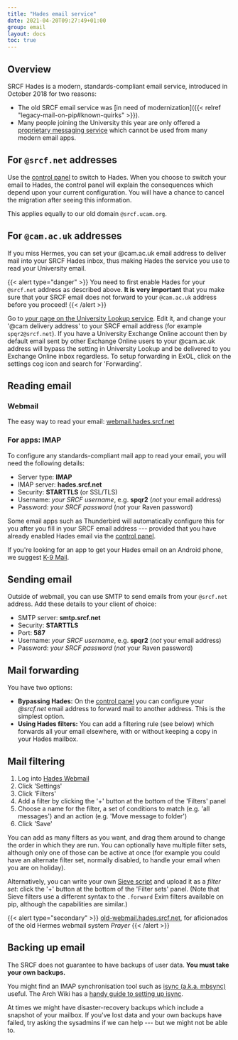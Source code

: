 ```yaml
---
title: "Hades email service"
date: 2021-04-20T09:27:49+01:00
group: email
layout: docs
toc: true
---
```


## Overview

SRCF Hades is a modern, standards-compliant email service, introduced in
October 2018 for two reasons:

- The old SRCF email service was [in need of modernization]({{< relref "legacy-mail-on-pip#known-quirks" >}}).
- Many people joining the University this year are only offered a
    [proprietary messaging
    service](https://help.uis.cam.ac.uk/service/email/exchange-online)
    which cannot be used from many modern email apps.

## For `@srcf.net` addresses

Use the [control panel](https://control.srcf.net/member) to switch to
Hades. When you choose to switch your email to Hades, the control panel
will explain the consequences which depend upon your current
configuration. You will have a chance to cancel the migration after
seeing this information.

This applies equally to our old domain `@srcf.ucam.org`.

## For `@cam.ac.uk` addresses

If you miss Hermes, you can set your \@cam.ac.uk email address to
deliver mail into your SRCF Hades inbox, thus making Hades the service
you use to read your University email.

{{< alert type="danger" >}}
You need to first enable Hades for your `@srcf.net` address as described
above. **It is very important** that you make sure that your SRCF email
does not forward to your `@cam.ac.uk` address before you proceed!
{{< /alert >}}

Go to [your page on the University Lookup
service](https://www.lookup.cam.ac.uk/self). Edit it, and change your
'\@cam delivery address' to your SRCF email address (for example
`spqr2@srcf.net`). If you have a University Exchange Online account then
by default email sent by other Exchange Online users to your \@cam.ac.uk
address will bypass the setting in University Lookup and be delivered to
you Exchange Online inbox regardless. To setup forwarding in ExOL, click
on the settings cog icon and search for 'Forwarding'.

## Reading email

### Webmail

The easy way to read your email:
[webmail.hades.srcf.net](https://webmail.hades.srcf.net/)

### For apps: IMAP

To configure any standards-compliant mail app to read your email, you
will need the following details:

- Server type: **IMAP**
- IMAP server: **hades.srcf.net**
- Security: **STARTTLS** (or SSL/TLS)
- Username: *your SRCF username*, e.g. **spqr2** (*not* your email
    address)
- Password: *your SRCF password* (*not* your Raven password)

Some email apps such as Thunderbird will automatically configure this
for you after you fill in your SRCF email address --- provided that you
have already enabled Hades email via the [control
panel](https://control.srcf.net/member).

If you're looking for an app to get your Hades email on an Android
phone, we suggest [K-9 Mail](https://k9mail.github.io/download.html).

## Sending email

Outside of webmail, you can use SMTP to send emails from your
`@srcf.net` address. Add these details to your client of choice:

- SMTP server: **smtp.srcf.net**
- Security: **STARTTLS**
- Port: **587**
- Username: *your SRCF username*, e.g. **spqr2** (*not* your email
    address)
- Password: *your SRCF password* (*not* your Raven password)

## Mail forwarding

You have two options:

- **Bypassing Hades:** On the [control
    panel](https://control.srcf.net/member) you can configure your
    *\@srcf.net* email address to forward mail to another address. This
    is the simplest option.
- **Using Hades filters:** You can add a filtering rule (see below)
    which forwards all your email elsewhere, with or without keeping a
    copy in your Hades mailbox.

## Mail filtering

1. Log into [Hades Webmail](https://webmail.hades.srcf.net/)
2. Click 'Settings'
3. Click 'Filters'
4. Add a filter by clicking the '+' button at the bottom of the
    'Filters' panel
5. Choose a name for the filter, a set of conditions to match (e.g.
    'all messages') and an action (e.g. 'Move message to folder')
6. Click 'Save'

You can add as many filters as you want, and drag them around to change
the order in which they are run. You can optionally have multiple filter
sets, although only one of those can be active at once (for example you
could have an alternate filter set, normally disabled, to handle your
email when you are on holiday).

Alternatively, you can write your own [Sieve script](http://sieve.info)
and upload it as a *filter set*: click the '+' button at the bottom of
the 'Filter sets' panel. (Note that Sieve filters use a different
syntax to the `.forward` Exim filters available on pip, although the
capabilities are similar.)

{{< alert type="secondary" >}}
[old-webmail.hades.srcf.net](https://old-webmail.hades.srcf.net),
    for aficionados of the old Hermes webmail system *Prayer*
{{< /alert >}}

## Backing up email

The SRCF does not guarantee to have backups of user data. **You must
take your own backups.**

You might find an IMAP synchronisation tool such as [isync (a.k.a.
mbsync)](http://isync.sourceforge.net) useful. The Arch Wiki has a
[handy guide to setting up
isync](https://wiki.archlinux.org/index.php/Isync).

At times we might have disaster-recovery backups which include a
snapshot of your mailbox. If you've lost data and your own backups have
failed, try asking the sysadmins if we can help --- but we might not be
able to.
